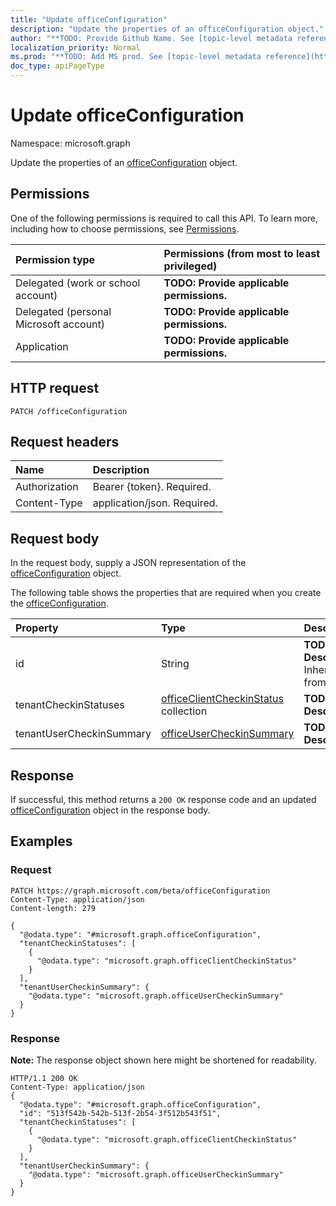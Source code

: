 ```yaml
---
title: "Update officeConfiguration"
description: "Update the properties of an officeConfiguration object."
author: "**TODO: Provide Github Name. See [topic-level metadata reference](https://msgo.azurewebsites.net/add/document/guidelines/metadata.html#topic-level-metadata)**"
localization_priority: Normal
ms.prod: "**TODO: Add MS prod. See [topic-level metadata reference](https://msgo.azurewebsites.net/add/document/guidelines/metadata.html#topic-level-metadata)**"
doc_type: apiPageType
---
```


# Update officeConfiguration

Namespace: microsoft.graph

Update the properties of an [officeConfiguration](../resources/officeconfiguration.md) object.

## Permissions
One of the following permissions is required to call this API. To learn more, including how to choose permissions, see [Permissions](/concepts/permissions-reference.md).

|Permission type|Permissions (from most to least privileged)|
|:---|:---|
|Delegated (work or school account)|**TODO: Provide applicable permissions.**|
|Delegated (personal Microsoft account)|**TODO: Provide applicable permissions.**|
|Application|**TODO: Provide applicable permissions.**|

## HTTP request

<!-- {
  "blockType": "ignored"
}
-->
``` http
PATCH /officeConfiguration
```

## Request headers
|Name|Description|
|:---|:---|
|Authorization|Bearer {token}. Required.|
|Content-Type|application/json. Required.|

## Request body
In the request body, supply a JSON representation of the [officeConfiguration](../resources/officeconfiguration.md) object.

The following table shows the properties that are required when you create the [officeConfiguration](../resources/officeconfiguration.md).

|Property|Type|Description|
|:---|:---|:---|
|id|String|**TODO: Add Description** Inherited from [entity](../resources/entity.md)|
|tenantCheckinStatuses|[officeClientCheckinStatus](../resources/officeclientcheckinstatus.md) collection|**TODO: Add Description**|
|tenantUserCheckinSummary|[officeUserCheckinSummary](../resources/officeusercheckinsummary.md)|**TODO: Add Description**|



## Response

If successful, this method returns a `200 OK` response code and an updated [officeConfiguration](../resources/officeconfiguration.md) object in the response body.

## Examples

### Request
<!-- {
  "blockType": "request",
  "name": "update_officeconfiguration"
}
-->
``` http
PATCH https://graph.microsoft.com/beta/officeConfiguration
Content-Type: application/json
Content-length: 279

{
  "@odata.type": "#microsoft.graph.officeConfiguration",
  "tenantCheckinStatuses": [
    {
      "@odata.type": "microsoft.graph.officeClientCheckinStatus"
    }
  ],
  "tenantUserCheckinSummary": {
    "@odata.type": "microsoft.graph.officeUserCheckinSummary"
  }
}
```

### Response
**Note:** The response object shown here might be shortened for readability.
<!-- {
  "blockType": "response",
  "truncated": true
}
-->
``` http
HTTP/1.1 200 OK
Content-Type: application/json
{
  "@odata.type": "#microsoft.graph.officeConfiguration",
  "id": "513f542b-542b-513f-2b54-3f512b543f51",
  "tenantCheckinStatuses": [
    {
      "@odata.type": "microsoft.graph.officeClientCheckinStatus"
    }
  ],
  "tenantUserCheckinSummary": {
    "@odata.type": "microsoft.graph.officeUserCheckinSummary"
  }
}
```


